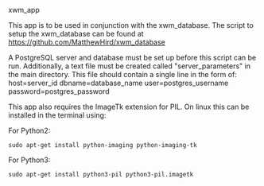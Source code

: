 xwm_app

This app is to be used in conjunction with the xwm_database. The script to setup the xwm_database can be found at https://github.com/MatthewHird/xwm_database

A PostgreSQL server and database must be set up before this script can be run. Additionally, a text file must be created called "server_parameters" in the main directory. This file should contain a single line in the form of:
host=server_id dbname=database_name user=postgres_username password=postgres_password

This app also requires the ImageTk extension for PIL. On linux this can be installed in the terminal using:
  
  For Python2:
  
    sudo apt-get install python-imaging python-imaging-tk
  
  For Python3:
  
    sudo apt-get install python3-pil python3-pil.imagetk

